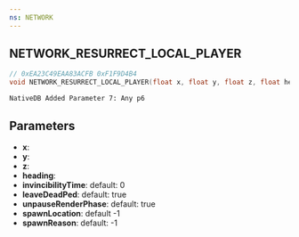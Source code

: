 ```yaml
---
ns: NETWORK
---
```

## NETWORK_RESURRECT_LOCAL_PLAYER

```c
// 0xEA23C49EAA83ACFB 0xF1F9D4B4
void NETWORK_RESURRECT_LOCAL_PLAYER(float x, float y, float z, float heading, int invincibilityTime, BOOL leaveDeadPed, BOOL unpauseRenderPhase, int spawnLocation, int spawnReason);
```

```
NativeDB Added Parameter 7: Any p6
```

## Parameters
* **x**: 
* **y**: 
* **z**: 
* **heading**: 
* **invincibilityTime**: default: 0
* **leaveDeadPed**: default: true
* **unpauseRenderPhase**: default: true
* **spawnLocation**: default -1
* **spawnReason**: default: -1

